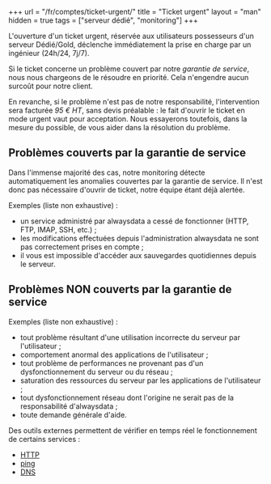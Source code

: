 +++
url = "/fr/comptes/ticket-urgent/"
title = "Ticket urgent"
layout = "man"
hidden = true
tags = ["serveur dédié", "monitoring"]
+++

L'ouverture d'un ticket urgent, réservée aux utilisateurs possesseurs d'un serveur Dédié/Gold, déclenche immédiatement la prise en charge par un ingénieur (24h/24, 7j/7).

Si le ticket concerne un problème couvert par notre *garantie de service*, nous nous chargeons de le résoudre en priorité. Cela n'engendre aucun surcoût pour notre client.

En revanche, si le problème n'est pas de notre responsabilité, l'intervention sera facturée _95 € HT_, sans devis préalable : le fait d'ouvrir le ticket en mode urgent vaut pour acceptation. Nous essayerons toutefois, dans la mesure du possible, de vous aider dans la résolution du problème.

## Problèmes couverts par la garantie de service
Dans l'immense majorité des cas, notre monitoring détecte automatiquement les anomalies couvertes par la garantie de service. Il n'est donc pas nécessaire d'ouvrir de ticket, notre équipe étant déjà alertée.

Exemples (liste non exhaustive) :

- un service administré par alwaysdata a cessé de fonctionner (HTTP, FTP, IMAP, SSH, etc.) ;
- les modifications effectuées depuis l'administration alwaysdata ne sont pas correctement prises en compte ;
- il vous est impossible d'accéder aux sauvegardes quotidiennes depuis le serveur.

## Problèmes NON couverts par la garantie de service

Exemples (liste non exhaustive) :

- tout problème résultant d'une utilisation incorrecte du serveur par l'utilisateur ;
- comportement anormal des applications de l'utilisateur ;
- tout problème de performances ne provenant pas d'un dysfonctionnement du serveur ou du réseau ;
- saturation des ressources du serveur par les applications de l'utilisateur ;
- tout dysfonctionnement réseau dont l'origine ne serait pas de la responsabilité d'alwaysdata ;
- toute demande générale d'aide.

Des outils externes permettent de vérifier en temps réel le fonctionnement de certains services :

- [HTTP](https://downforeveryoneorjustme.com/)
- [ping](https://ping.eu/ping/)
- [DNS](https://www.dnswatch.info/)
